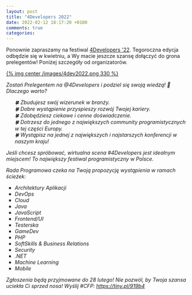 ```yaml
---
layout: post
title: "4Developers 2022"
date: 2022-02-12 18:17:20 +0100
comments: true
categories: 
---
```

Ponownie zapraszamy na festiwal <a href="https://4developers.org.pl/4dev-2022/" target="_blank">4Developers '22</a>. Tegoroczna edycja odbędzie się w kwietniu, a Wy macie jeszcze szansę dołączyć do grona prelegentów! Poniżej szczegóły od organizatorów.

[{% img center /images/4dev2022.png 330 %}](https://4developers.org.pl/4dev-2022/)

<i>
Zostań Prelegentem na @4Developers i podziel się swoją wiedzą! 🧠  Dlaczego warto?

<ul style="list-style-type: none">
<li>🍀 Zbudujesz swój wizerunek w branży.
<li>🍀 Dobre wystąpienie przyspieszy rozwój Twojej kariery.
<li>🍀 Zdobędziesz ciekawe i cenne doświadczenie.
<li>🍀 Dotrzesz do jednego z największych community programistycznych w tej części Europy. 
<li>🍀 Wystąpisz na jednej z największych i najstarszych konferencji w naszym kraju!
</ul>

Jeśli chcesz spróbować, wirtualna scena #4Developers jest idealnym miejscem! 
To największy festiwal programistyczny w Polsce. 

<!-- more -->

Rada Programowa czeka na Twoją propozycję wystąpienia w ramach ścieżek:
<ul style="list-style-type: square">
<li>Architektury Aplikacji 
<li>DevOps 
<li>Cloud 
<li>Java 
<li>JavaScript 
<li>Frontend/UI 
<li>Testerska 
<li>GameDev 
<li>PHP 
<li>SoftSkills & Business Relations 
<li>Security 
<li>.NET 
<li>Machine Learning 
<li>Mobile
</ul>

Zgłoszenia będą przyjmowane do 28 lutego! 
Nie pozwól, by Twoja szansa uciekła Ci sprzed nosa! 
Wyślij #CFP:  https://tiny.pl/919b4
</i>